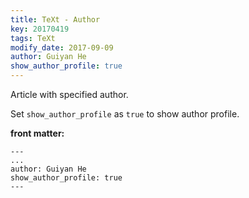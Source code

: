 ```yaml
---
title: TeXt - Author
key: 20170419
tags: TeXt
modify_date: 2017-09-09
author: Guiyan He
show_author_profile: true
---
```


Article with specified author.

<!--more-->

Set `show_author_profile` as `true` to show author profile.

**front matter:**

    ---
    ...
    author: Guiyan He
    show_author_profile: true
    ---
